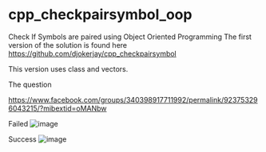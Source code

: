 # cpp_checkpairsymbol_oop
Check If Symbols are paired using Object Oriented Programming
The first version of the solution is found here
https://github.com/djokerjay/cpp_checkpairsymbol

This version uses class and vectors.

The question

https://www.facebook.com/groups/340398917711992/permalink/923753296043215/?mibextid=oMANbw

Failed
![image](https://github.com/djokerjay/cpp_checkpairsymbol_oop/assets/152017070/82bb0f96-9102-4815-9ee5-ab33ccfed846)

Success
![image](https://github.com/djokerjay/cpp_checkpairsymbol_oop/assets/152017070/c4b446e3-81d2-42f8-a267-e8949153addd)
